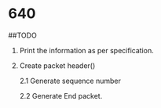 # 640

##TODO
1. Print the information as per specification.
2. Create packet header()

	2.1 Generate sequence number

	2.2 Generate End packet.
